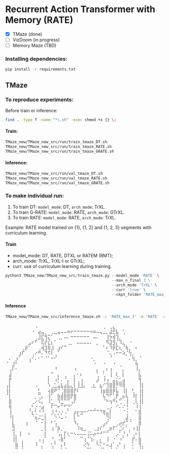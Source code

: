 # Recurrent Action Transformer with Memory (RATE) 
- [x] TMaze (done)
- [ ] VizDoom (in progress)
- [ ] Memory Maze (TBD)

### Installing dependencies:
```bash
pip install -r requirements.txt
```

## TMaze 
### To reproduce experiments:
Before train or inference:
```bash
find . -type f -name "*\.sh" -exec chmod +x {} \;
```
#### Train:
```bash
TMaze_new/TMaze_new_src/run/train_tmaze_DT.sh
TMaze_new/TMaze_new_src/run/train_tmaze_RATE.sh
TMaze_new/TMaze_new_src/run/train_tmaze_GRATE.sh
```
#### Inference:
```bash
TMaze_new/TMaze_new_src/run/val_tmaze_DT.sh
TMaze_new/TMaze_new_src/run/val_tmaze_RATE.sh
TMaze_new/TMaze_new_src/run/val_tmaze_GRATE.sh
```

### To make individual run:
1. To train DT: `model_mode`: DT, `arch_mode`: TrXL.
2. To train G-RATE: `model_mode`: RATE, `arch_mode`: GTrXL.
3. To train RATE: `model_mode`: RATE, `arch_mode`: TrXL.

Example: RATE model trained on {1}, {1, 2} and {1, 2, 3} segments with curriculum learning.

#### Train
* model_mode: DT, RATE, DTXL or RATEM (RMT);
* arch_mode: TrXL, TrXL-I or GTrXL;
* curr: use of curriculum learning during training.
```python
python3 TMaze_new/TMaze_new_src/train_tmaze.py --model_mode 'RATE' \
                                               --max_n_final 3 \
                                               --arch_mode 'TrXL' \
                                               --curr 'true' \
                                               --ckpt_folder 'RATE_max_3'
```
#### Inference

```bash
TMaze_new/TMaze_new_src/inference_tmaze.sh -c 'RATE_max_3' -m 'RATE' -a 'TrXL' -s 'max_3'
```





⠀⠀⠀⠀⠀⠀⠀⠀⠀⠠⠀⠀⠀⠀⠀⠀⠀⠀⠀⠀⠀⠀⠀⠀⠀⠀⠀⠀⠀⠀⢀⠀⢀⣄⠀⠀⠀⠀⠀⠀⠀⠀⠀
⠀⠀⠀⠀⠀⠀⠀⠀⠐⠀⣴⣤⡀⠀⢀⣀⣤⠤⠤⠶⠖⠒⠒⠒⠒⠒⠲⠶⠤⢤⣀⡀⣼⣛⣧⠀⢁⠀⠀⠀⠀⠀⠀
⠀⠀⠀⠀⠀⠀⠀⠀⠀⢀⣸⣏⢻⣍⠁⠀⢀⡀⠤⠄⠒⠒⠒⠒⠒⠒⠀⠤⠄⠀⠀⢸⡳⢾⢹⡀⠀⠀⠀⠀⠀⠀⠀
⠀⠀⠀⠀⠀⠀⠀⣠⠖⠋⠀⢯⡞⣎⡆⠁⠀⠀⠀⢀⡀⠀⠤⠤⠤⠤⠄⠀⡀⠀⠀⠻⣽⣻⡌⠹⣄⠀⠐⠀⠀⠀⠀
⠀⠀⠀⠀⠀⢀⡾⠁⠀⠀⢀⢾⣹⢿⣸⠀⣰⠎⠉⠀⠀⠀⠀⠀⠀⠀⠀⠀⠀⠀⠁⠆⠹⡿⣏⢆⠈⢷⡀⠀⠆⠀⠀
⠀⠀⠀⠀⣰⠏⠀⠀⢀⠔⠛⠄⠙⠫⠇⢀⠁⠀⠀⠀⠀⠀⠀⠀⠀⠀⠀⠀⠀⠀⠀⠈⢄⠠⠒⠒⠵⡈⢳⡀⠀⠀⠀
⠀⠄⠀⡰⠁⠀⠀⢠⠊⠄⠂⠁⠈⠁⠒⠊⠀⠀⠀⠀⠀⠀⠀⠀⠀⠀⠐⡀⠀⠀⠀⠀⠈⠀⠀⠀⠀⠀⠄⢳⡀⠈⠀
⠈⠀⣸⠃⠀⠀⠀⠈⠀⠀⠀⠀⠀⠀⠀⠀⠀⠀⠀⠀⠀⠀⠀⠀⠀⠀⠀⠐⠀⠀⠐⠀⠀⠐⠀⢀⠀⠀⠀⠀⢷⠀⠀
⠀⢠⠇⠂⠀⠀⠀⠀⠀⠀⠀⠀⠀⠀⠀⠘⠀⠀⠀⠀⠀⠰⠀⠀⠀⠀⠀⠀⡄⠀⡀⠆⢰⠀⠀⠀⡄⠀⠀⠀⠸⡄⠀
⠀⣼⠀⠀⠀⠀⠀⠀⠀⠀⠀⠀⠀⡀⠉⠀⡄⠀⢀⠀⠀⡄⠂⠆⠀⠀⠀⠀⢁⠀⢁⠀⢸⠀⢇⠀⡇⠀⠀⠀⠀⣧⠀
⠀⡟⠀⠀⠀⠀⠀⠀⠀⠀⠀⠀⠀⡇⠀⠰⡃⠄⠈⡄⠀⡇⢀⢰⠀⠀⠀⠀⡼⠀⠸⢰⠀⣤⣅⣁⣴⠀⠀⠀⠀⢻⠀
⢠⡇⠀⠀⠀⠀⠀⠀⠀⠠⠀⠀⠀⠱⢀⣁⣤⣧⣴⣧⣄⡇⢸⣸⡄⠀⢀⣆⠀⣦⠊⢹⣿⣿⡛⠻⢿⠀⠀⠀⠀⢸⡇
⢸⡇⠀⠀⠀⠀⠀⠀⠀⠀⣃⠀⠀⢴⣿⠟⠉⢈⣿⣿⣿⡟⠇⠀⠀⠀⠀⠀⠀⢸⣶⣿⣿⡿⣧⠀⢸⡇⠀⢃⠀⢸⡇
⠈⡇⠀⠀⠀⠀⠀⠀⠀⡀⢉⡄⠀⢸⠁⠀⣷⣾⣿⣿⡟⣿⠀⠀⠀⠀⠀⠀⠀⠀⢧⠙⠋⢁⡟⢀⡦⢧⠀⠸⡇⢸⡇
⠀⣿⠀⠀⠀⠀⠀⠀⢀⠔⠪⡄⠀⠸⣁⠀⠹⣉⠉⠉⢠⠏⠀⠀⠀⠀⠀⠀⠀⠀⠈⠓⢲⠛⠆⢉⠀⢸⠀⢀⢇⢸⡇
⠀⢿⠀⠀⠀⠀⠀⢀⠃⡐⠐⣴⠀⠀⠏⠉⠖⠉⠋⡙⠁⠀⠀⠀⠀⠀⠀⢀⠀⠀⠀⢀⡠⠀⠊⠄⠌⢘⠀⠀⠸⢸⠀
⠀⢸⠀⠀⠀⠀⠀⠈⣆⢃⠘⠘⡀⠀⡸⡘⡐⡐⠠⠁⠀⡴⡖⣲⠒⠊⠉⠉⠉⠙⢿⣤⡇⠀⠀⠀⠈⢐⠀⠀⠁⣿⠀
⠀⠘⡇⠀⠀⠀⠀⠀⠈⢶⠬⣁⡇⠀⠀⠑⠐⠤⠐⠀⠀⡇⠉⠀⠀⠀⠀⠀⠀⠀⠀⢙⠇⠀⠀⠀⠀⣼⢀⠀⠀⣿⠀
⠀⠀⣇⠀⠀⠀⢰⠀⠀⠈⠀⠂⡇⠀⠃⢡⠀⠀⠀⠀⠀⠹⡄⠀⠀⠀⠀⠀⠀⠀⣠⠎⠀⠀⢀⡴⡞⡉⠈⠀⠀⣿⠀
⠀⠀⣹⠀⠀⠀⠀⠀⠀⠀⠀⡀⡇⠀⢰⠈⡷⡀⠀⠀⠀⠀⠸⢶⣀⠀⠀⢀⣰⠎⠁⢀⡶⠏⠁⣈⠆⠁⡀⠰⢸⡇⠀
⠀⠀⢸⡀⢸⠀⠀⠆⠀⠀⠀⠀⡇⠀⠀⠀⢡⡄⡏⢆⠒⠢⠤⠤⠤⢨⠥⡴⠒⠚⠉⠉⠀⠀⡠⠁⡘⢠⠁⢀⠆⡇⠀
⠀⠀⢸⡇⠀⡀⠀⠀⠀⠀⢠⢠⠁⠀⠘⡀⠠⣷⠃⠀⠀⠀⠀⠉⢰⠈⢱⠄⡀⡄⠀⢸⠀⠐⠀⠰⠁⠀⠀⡞⠄⣷⠀
⠀⠀⠀⣷⠀⡇⠀⠀⠀⠸⠀⡈⠀⠀⢂⠃⠀⡄⠇⠀⠀⠀⠀⠀⢔⠳⠀⠀⠣⠍⠒⠤⣰⠁⢠⠃⢠⠀⠀⠅⠀⢻⡀
⠀⠀⠀⠉⠀⠁⠀⠀⠀⠀⠀⠁⠀⠀⠈⠀⠀⠁⠈⠀⠀⠀⠀⠀⠀⠉⠁⠀⠀⠈⠁⠀⠈⠀⠁⠀⠈⠀⠀⠁⠀⠈⠁
